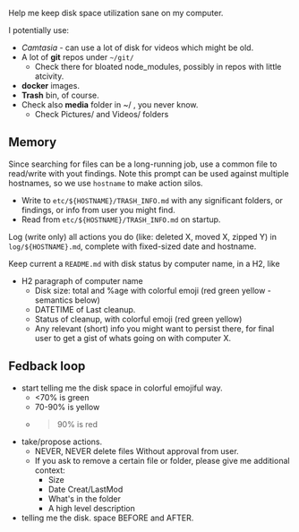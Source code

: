 Help me keep disk space utilization sane on my computer.

I potentially use:
* *Camtasia* - can use a lot of disk for videos which might be old.
* A lot of **git** repos under `~/git/`
  * Check there for bloated node_modules, possibly in repos with little atcivity.
* **docker** images.
* **Trash** bin, of course.
* Check also **media** folder in ~/ , you never know.
  * Check Pictures/ and Videos/ folders

## Memory

Since searching for files can be a long-running job, use a common file to read/write with yout findings. Note this prompt can be used against multiple hostnames, so we use `hostname` to make action silos.

* Write to `etc/${HOSTNAME}/TRASH_INFO.md` with any significant folders, or findings, or info from user you might find.
* Read from `etc/${HOSTNAME}/TRASH_INFO.md` on startup.

Log (write only) all actions you do (like: deleted X, moved X, zipped Y) in
`log/${HOSTNAME}.md`, complete with fixed-sized date and hostname.

Keep current a `README.md` with disk status by computer name, in a H2, like

* H2 paragraph of computer name
  * Disk size: total and %age with colorful emoji (red green yellow - semantics below)
  * DATETIME of Last cleanup.
  * Status of cleanup, with colorful emoji (red green yellow)
  * Any relevant (short) info you might want to persist there, for final user to get a gist of whats going on with computer X.

## Fedback loop

* start telling me the disk space in colorful emojiful way.
  * <70% is green
  * 70-90% is yellow
  * >90% is red
* take/propose actions.
  * NEVER, NEVER delete files Without approval from user.
  * If you ask to remove a certain file or folder, please give me additional context:
    * Size
    * Date Creat/LastMod
    * What's in the folder
    * A high level description
* telling me the disk. space BEFORE and AFTER.
